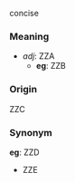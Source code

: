 concise
### Meaning
+ _adj_: ZZA
	+ __eg__: ZZB

### Origin

ZZC

### Synonym

__eg__: ZZD

+ ZZE


